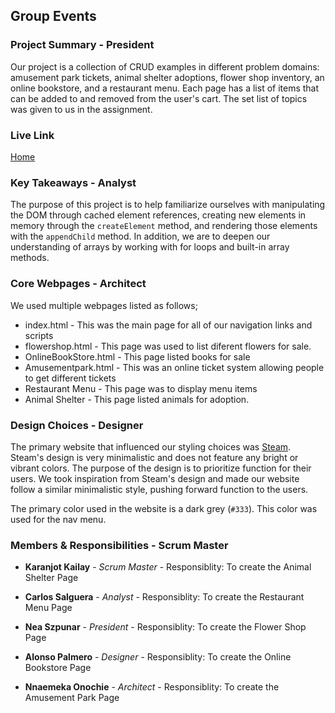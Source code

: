## Group Events

### Project Summary - President

Our project is a collection of CRUD examples in different problem domains: amusement park tickets,
animal shelter adoptions, flower shop inventory, an online bookstore, and a restaurant menu.
Each page has a list of items that can be added to and removed from the user's cart.
The set list of topics was given to us in the assignment.

### Live Link

[Home](https://nszp.github.io/newm-n-200-sanbar/homework-5)

### Key Takeaways - Analyst

The purpose of this project is to help familiarize ourselves with manipulating the DOM through cached element references, 
creating new elements in memory through the `createElement` method, and rendering those elements with the `appendChild` method. 
In addition, we are to deepen our understanding of arrays by working with for loops and built-in array methods.

### Core Webpages - Architect

We used multiple webpages listed as follows;

- index.html - This was the main page for all of our navigation links and scripts
- flowershop.html - This page was used to list diferent flowers for sale.
- OnlineBookStore.html - This page listed books for sale
- Amusementpark.html - This was an online ticket system allowing people to get different tickets
- Restaurant Menu - This page was to display menu items
- Animal Shelter - This page listed animals for adoption.

### Design Choices - Designer

The primary website that influenced our styling choices was
[Steam](https://store.steampowered.com/). Steam's design is very minimalistic and does not feature any bright or vibrant colors. 
The purpose of the design is to prioritize function for their users. 
We took inspiration from Steam's design and made our website follow a similar minimalistic style, 
pushing forward function to the users.

The primary color used in the website is a dark grey (`#333`). This color was used for the nav menu.

### Members & Responsibilities - Scrum Master

- **Karanjot Kailay** - _Scrum Master_ - Responsiblity: To create the Animal Shelter Page

- **Carlos Salguera** - _Analyst_ - Responsiblity: To create the Restaurant Menu Page

- **Nea Szpunar** - _President_ - Responsiblity: To create the Flower Shop Page

- **Alonso Palmero** - _Designer_ - Responsiblity: To create the Online Bookstore Page

- **Nnaemeka Onochie** - _Architect_ - Responsiblity: To create the Amusement Park Page
